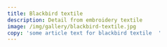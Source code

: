 ```yaml
---
title: Blackbird textile
description: Detail from embroidery textile
image: /img/gallery/blackbird-textile.jpg
copy: 'some article text for blackbird textile  '
---
```


